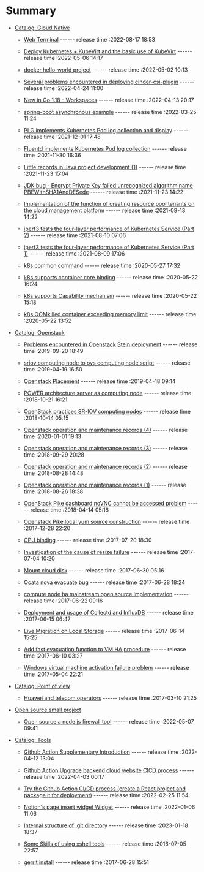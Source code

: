 # Summary

- [Catalog: Cloud Native](./SUMMARY.md)

  - [Web Terminal](./cloud-native/web-terminal.md) ------ release time :2022-08-17 18:53

  - [Deploy Kubernetes + KubeVirt and the basic use of KubeVirt](./cloud-native/deploy-kubevirt.md) ------ release time :2022-05-06 14:17

  - [docker hello-world project](./cloud-native/docker-java-demo.md) ------ release time :2022-05-02 10:13

  - [Several problems encountered in deploying cinder-csi-plugin](./cloud-native/deploy-cinder-csi-plugin.md) ------ release time :2022-04-24 11:00

  - [New in Go 1.18 - Workspaces](./cloud-native/go1.18-workspace.md) ------ release time :2022-04-13 20:17

  - [spring-boot asynchronous example](./cloud-native/spring-boot-async-demo.md) ------ release time :2022-03-25 11:24

  - [PLG implements Kubernetes Pod log collection and display](./cloud-native/plg.md) ------ release time :2021-12-01 17:48
 
  - [Fluentd implements Kubernetes Pod log collection](./cloud-native/fluentd.md) ------ release time :2021-11-30 16:36

  - [Little records in Java project development (1)](./cloud-native/java-dev-memo-1.md) ------ release time :2021-11-23 15:04
 
  - [JDK bug - Encrypt Private Key failed unrecognized algorithm name PBEWithSHA1AndDESede](./cloud-native/jdk-bug.md) ------ release time :2021-11-23 14:22
 
  - [Implementation of the function of creating resource pool tenants on the cloud management platform](./cloud-native/tenant-cmp.md) ------ release time :2021-09-13 14:22
 
  - [iperf3 tests the four-layer performance of Kubernetes Service (Part 2)](./cloud-native/test-service-performance-2.md) ------ release time :2021-08-10 07:06
 
  - [iperf3 tests the four-layer performance of Kubernetes Service (Part 1)](./cloud-native/test-service-performance-1.md) ------ release time :2021-08-09 17:06
 
  - [k8s common command](./cloud-native/k8s-cmd.md) ------ release time :2020-05-27 17:32
 
  - [k8s supports container core binding](./cloud-native/cpu-binding.md) ------ release time :2020-05-22 16:24
 
  - [k8s supports Capability mechanism](./cloud-native/capability.md) ------ release time :2020-05-22 15:18
 
  - [k8s OOMkilled container exceeding memory limit](./cloud-native/oom.md) ------ release time :2020-05-22 13:52

- [Catalog: Openstack](./SUMMARY.md)

  - [Problems encountered in Openstack Stein deployment](./openstack/deploy-openstack-stein.md) ------ release time :2019-09-20 18:49

  - [sriov computing node to ovs computing node script](./openstack/sriov2ovs.md) ------ release time :2019-04-19 16:50

  - [Openstack Placement](./openstack/placement.md) ------ release time :2019-04-18 09:14

  - [POWER architecture server as computing node](./openstack/power-arch.md) ------ release time :2018-10-21 16:21

  - [OpenStack practices SR-IOV computing nodes](./openstack/sriov.md) ------ release time :2018-10-14 05:15

  - [Openstack operation and maintenance records (4)](./openstack/openstack-op-4.md) ------ release time :2020-01-01 19:13

  - [Openstack operation and maintenance records (3)](./openstack/openstack-op-3.md) ------ release time :2018-09-29 20:28

  - [Openstack operation and maintenance records (2)](./openstack/openstack-op-2.md) ------ release time :2018-08-28 14:48

  - [Openstack operation and maintenance records (1)](./openstack/openstack-op-1.md) ------ release time :2018-08-26 18:38

  - [OpenStack Pike dashboard noVNC cannot be accessed problem](./openstack/novnc-problem.md) ------ release time :2018-04-14 05:18

  - [Openstack Pike local yum source construction](./openstack/openstack-local-yum.md) ------ release time :2017-12-28 22:20

  - [CPU binding](./openstack/cpu-binding.md) ------ release time :2017-07-20 18:30

  - [Investigation of the cause of resize failure](./openstack/resize-fail.md) ------ release time :2017-07-04 10:20

  - [Mount cloud disk](./openstack/mount-cloud-disk.md) ------ release time :2017-06-30 05:16

  - [Ocata nova evacuate bug](./openstack/ocata-nova-evacuate-bug.md) ------ release time :2017-06-28 18:24

  - [compute node ha mainstream open source implementation](./openstack/compute-node-ha.md) ------ release time :2017-06-22 09:16

  - [Deployment and usage of Collectd and InfluxDB](./openstack/collectd-influxdb.md) ------ release time :2017-06-15 06:47

  - [Live Migration on Local Storage](./openstack/live-migration-local.md) ------ release time :2017-06-14 15:25

  - [Add fast evacuation function to VM HA procedure](./openstack/fast-evacuation.md) ------ release time :2017-06-10 03:27

  - [Windows virtual machine activation failure problem](./openstack/vm-activation-failure.md) ------ release time :2017-05-04 22:21

- [Catalog: Point of view](./SUMMARY.md)

  - [Huawei and telecom operators](./point-of-view/huawei-and-operators.md) ------ release time :2017-03-10 21:25

- [Open source small project](./SUMMARY.md)

  - [Open source a node.js firewall tool](./open-source-small-project/firewall-tool.md) ------ release time :2022-05-07 09:41

- [Catalog: Tools](./SUMMARY.md)

  - [Github Action Supplementary Introduction](./tools/github-action.md) ------ release time :2022-04-12 13:04

  - [Github Action Upgrade backend cloud website CICD process](./tools/blog-cicd.md) ------ release time :2022-04-03 00:17

  - [Try the Github Action CI/CD process (create a React project and package it for deployment)](./tools/github-action-demo.md) ------ release time :2022-02-25 11:54

  - [Notion's page insert widget Widget](./tools/notion-widget.md) ------ release time :2022-01-06 11:06

  - [Internal structure of .git directory](./tools/git-dir.md) ------ release time :2023-01-18 18:37

  - [Some Skills of using xshell tools](./tools/xshell-skill.md) ------ release time :2016-07-05 22:57

  - [gerrit install](./tools/gerrit-install.md) ------ release time :2017-06-28 15:51
